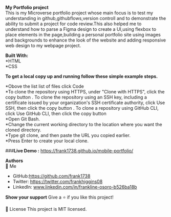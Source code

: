 **My Portfolio project** <br>
This is my  Microverse portfolio project whose main focus is to test my understanding in github,githubflows,version controll and to demonstrate the ability to submit a project for code review.This also helped me to understand how to parse a Figma design to create a UI,using flexbox to place elements in the page,building a personal portfolio site using images and backgrounds to enhance the look of the website and adding responsive web design to my webpage project.

**Built With:**</br>
*HTML</br>
*CSS

**To get a local copy up and running follow these simple example steps.**

*Obove the list list of files click Code</br>
*To clone the repository using HTTPS, under "Clone with HTTPS", click the copy button . To clone the repository using an SSH key, including a certificate issued by your organization's SSH certificate authority, click Use SSH, then click the copy button . To clone a repository using GitHub CLI, click Use GitHub CLI, then click the copy button</br>
*Open Git Bash.</br>
*Change the current working directory to the location where you want the cloned directory.</br>
*Type git clone, and then paste the URL you copied earlier.</br>
*Press Enter to create your local clone.

###**Live Demo :** https://frank1738.github.io/mobile-portfolio/

**Authors** <br>
👤 Me
* GitHub:https://github.com/frank1738
* Twitter: https://twitter.com/frankhiggins08
* LinkedIn: www.linkedin.com/in/frankline-osoro-b526ba18b

**Show your support**
Give a ⭐ if you like this project!


📝 License
This project is MIT licensed.
